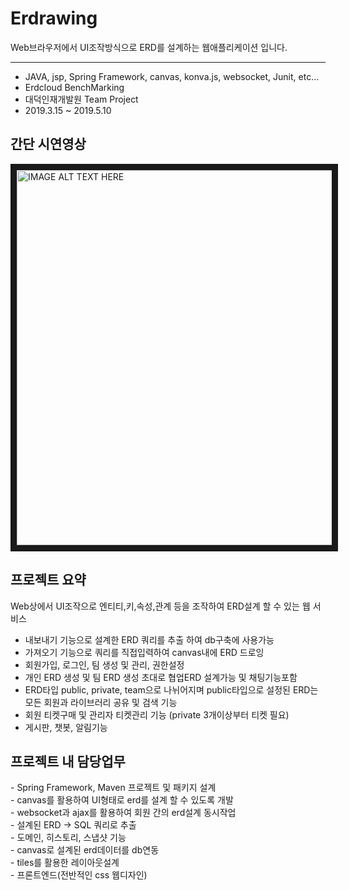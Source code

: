 # Erdrawing

Web브라우저에서 UI조작방식으로 ERD를 설계하는 웹애플리케이션 입니다.
***
* JAVA, jsp, Spring Framework, canvas, konva.js, websocket, Junit, etc...
* Erdcloud BenchMarking
* 대덕인재개발원 Team Project
* 2019.3.15 ~ 2019.5.10

<h2>간단 시연영상</h2>
<a href="https://www.youtube.com/embed/aBoIKR6gtnU" target="_blank"><img src="https://i.imgur.com/ZDQ1BAL.png" alt="IMAGE ALT TEXT HERE" width="600" border="10" /></a>

<h2>프로젝트 요약</h2>
Web상에서 UI조작으로 엔티티,키,속성,관계 등을 조작하여 ERD설계 할 수 있는 웹 서비스

 - 내보내기 기능으로 설계한 ERD 쿼리를 추출 하여 db구축에 사용가능
 - 가져오기 기능으로 쿼리를 직접입력하여 canvas내에 ERD 드로잉
 - 회원가입, 로그인, 팀 생성 및 관리, 권한설정
 - 개인 ERD 생성 및 팀 ERD 생성 초대로 협업ERD 설계가능 및 채팅기능포함
 - ERD타입 public, private, team으로 나뉘어지며 public타입으로 설정된 ERD는 모든 회원과 라이브러리 공유 및 검색 기능
 - 회원 티켓구매 및 관리자 티켓관리 기능 (private 3개이상부터 티켓 필요)
 - 게시판, 챗봇, 알림기능


<h2>프로젝트 내 담당업무</h2>
 - Spring Framework, Maven 프로젝트 및 패키지 설계<br>
 - canvas를 활용하여 UI형태로 erd를 설계 할 수 있도록 개발<br>
 - websocket과 ajax를 활용하여 회원 간의 erd설계 동시작업<br>
 - 설계된 ERD -> SQL 쿼리로 추출<br>
 - 도메인, 히스토리, 스냅샷 기능<br>
 - canvas로 설계된 erd데이터를 db연동<br>
 - tiles를 활용한 레이아웃설계<br>
 - 프론트엔드(전반적인 css 웹디자인) <br>







